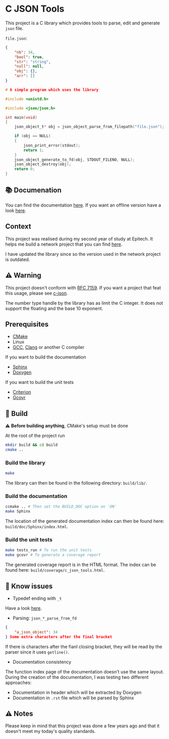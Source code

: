 # C JSON Tools

This project is a C library which provides tools to parse, edit and generate
`json` file.

`file.json`:
```json
{
    "nb": 34,
    "bool": true,
    "str": "string",
    "null": null,
    "obj": {},
    "arr": []
}
```
```c
# A simple program which uses the library

#include <unistd.h>

#include <json/json.h>

int main(void)
{
    json_object_t* obj = json_object_parse_from_filepath("file.json");

    if (obj == NULL)
    {
        json_print_error(stdout);
        return 1;
    }
    json_object_generate_to_fd(obj, STDOUT_FILENO, NULL);
    json_object_destroy(obj);
    return 0;
}

```

## :books: Documenation
You can find the documentation
[here](https://c-json-tools.readthedocs.io/en/latest/). If you want an offline
version have a look
[here](https://github.com/Krapaince/c_json_tools#build-the-documentation).

## Context

This project was realised during my second year of study at Epitech. It helps
me build a network project that you can find
[here](https://github.com/Zumtak/NWP_MyTeams_Epitech).

I have updated the library since so the version used in the network project is
outdated.

## :warning: Warning
This project doesn't conform with [RFC 7159](https://tools.ietf.org/html/rfc7159
). If you want a project that feat this usage, please see
[c-json](https://github.com/json-c/json-c).

The number type handle by the library has as limit the C integer. It does not
support the floating and the base 10 exponent.

## Prerequisites

- [CMake](https://cmake.org)
- Linux
- [GCC](https://gcc.gnu.org/), [Clang](https://clang.llvm.org) or another C
    compiler

If you want to build the documentation
- [Sphinx](https://www.sphinx-doc.org/en/master/)
- [Doxygen](https://www.doxygen.nl/index.html)

If you want to build the unit tests
- [Criterion](https://criterion.readthedocs.io/en/master/intro.html)
- [Gcovr](https://gcovr.com/en/stable/)

## :hammer: Build

:warning: **Before building anything**, CMake's setup must be done

At the root of the project run
```bash
mkdir build && cd build
cmake ..
```

### Build the library
```bash
make
```
The library can then be found in the following directory: `build/lib/`.

### Build the documentation
```bash
ccmake .. # Then set the BUILD_DOC option on 'ON'
make Sphinx
```
The location of the generated documentation index can then be found here: `build/doc/Sphinx/index.html`.

### Build the unit tests
```bash
make tests_run # To run the unit tests
make gcovr # To generate a coverage report
```
The generated coverage report is in the HTML format. The index can be found here:
`build/coverage/c_json_tools.html`.

## :ant: Know issues
- Typedef ending with `_t`

Have a look [here](https://stackoverflow.com/questions/231760/what-does-a-type-followed-by-t-underscore-t-represent/12727104#12727104).

- Parsing: `json_*_parse_from_fd`

```json
{
    "a_json_object": 34
} Some extra characters after the final bracket
```
If there is characters after the fianl closing bracket, they will be read by the
parser since it uses `getline()`.

- Documentation consistency

The function index page of the documentation doesn't use the same layout.
During the creation of the documentation, I was testing two different
approaches:

- Documentation in header which will be extracted by Doxygen
- Documentation in `.rst` file which will be parsed by Sphinx

## :warning: Notes

Please keep in mind that this project was done a few years ago and that it
doesn't meet my today's quality standards.
